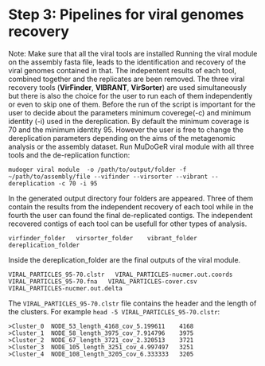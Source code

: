 
# Step 3: Pipelines for viral genomes recovery 
Note: Make sure that all the viral tools are installed 
Running the viral module on the assembly fasta file, leads to the identification and recovery of the viral genomes contained in that. The indepentent results of each tool, combined together and the replicates are been removed. The three viral recovery tools (**VirFinder**, **VIBRANT**, **VirSorter**) are used simultaneously but there is also the choice for the user to run each of them independently or even to skip one of them.  Before the run of the script is important for the user to decide about the parameters minimum coverege(-c) and minimum identity (-i) used in the dereplication. By default the minimum coverage is 70 and the minimum identity 95. However the user is free to change the dereplication parameters depending on the aims of the metagenomic analysis or the assembly dataset. 
Run MuDoGeR viral  module with all three tools and the de-replication function:
``` 
mudoger viral module  -o /path/to/output/folder -f ~/path/to/assembly/file --vifinder --virsorter --vibrant --dereplication -c 70 -i 95 
 ```

In the generated output directory four folders are appeared.  Three of them contain the results from the independent recovery of each tool while in the fourth the user can found the final de-replicated contigs. The independent recovered contigs of each tool can be usefull for other types of analysis. 

```
virfinder_folder   virsorter_folder    vibrant_folder    dereplication_folder
``` 
Inside the dereplication_folder are the final outputs of the viral module.

``` 
VIRAL_PARTICLES_95-70.clstr   VIRAL_PARTICLES-nucmer.out.coords   VIRAL_PARTICLES_95-70.fna   VIRAL_PARTICLES-cover.csv   
VIRAL_PARTICLES-nucmer.out.delta
``` 
The  `VIRAL_PARTICLES_95-70.clstr` file contains the header and the length of the clusters. For example `head -5 VIRAL_PARTICLES_95-70.clstr`:

```
>Cluster_0	NODE_53_length_4168_cov_5.199611	4168 
>Cluster_1	NODE_58_length_3975_cov_7.914796	3975
>Cluster_2	NODE_67_length_3721_cov_2.320513	3721
>Cluster_3	NODE_105_length_3251_cov_4.997497	3251
>Cluster_4	NODE_108_length_3205_cov_6.333333	3205

``` 









